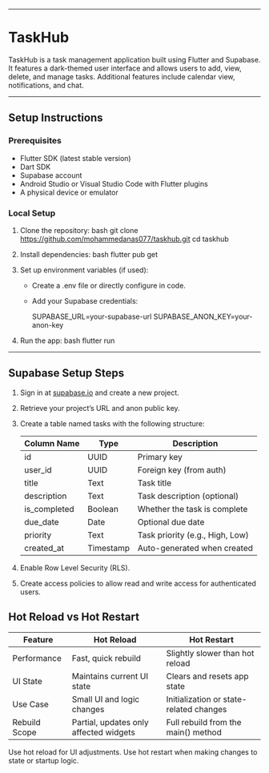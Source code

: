 

---

# TaskHub

TaskHub is a task management application built using Flutter and Supabase. It features a dark-themed user interface and allows users to add, view, delete, and manage tasks. Additional features include calendar view, notifications, and chat.

---

## Setup Instructions

### Prerequisites

- Flutter SDK (latest stable version)
- Dart SDK
- Supabase account
- Android Studio or Visual Studio Code with Flutter plugins
- A physical device or emulator

### Local Setup

1. Clone the repository:
   bash
   git clone https://github.com/mohammedanas077/taskhub.git
   cd taskhub
   

2. Install dependencies:
   bash
   flutter pub get
   

3. Set up environment variables (if used):
   - Create a .env file or directly configure in code.
   - Add your Supabase credentials:
     
     SUPABASE_URL=your-supabase-url
     SUPABASE_ANON_KEY=your-anon-key
     

4. Run the app:
   bash
   flutter run
   

---

## Supabase Setup Steps

1. Sign in at [supabase.io](https://supabase.io) and create a new project.

2. Retrieve your project’s URL and anon public key.

3. Create a table named tasks with the following structure:

   | Column Name   | Type     | Description                      |
   |---------------|----------|----------------------------------|
   | id            | UUID     | Primary key                      |
   | user_id       | UUID     | Foreign key (from auth)          |
   | title         | Text     | Task title                       |
   | description   | Text     | Task description (optional)      |
   | is_completed  | Boolean  | Whether the task is complete     |
   | due_date      | Date     | Optional due date                |
   | priority      | Text     | Task priority (e.g., High, Low)  |
   | created_at    | Timestamp| Auto-generated when created      |

4. Enable Row Level Security (RLS).

5. Create access policies to allow read and write access for authenticated users.



## Hot Reload vs Hot Restart

| Feature         | Hot Reload                                 | Hot Restart                            |
|-----------------|---------------------------------------------|-----------------------------------------|
| Performance     | Fast, quick rebuild                         | Slightly slower than hot reload         |
| UI State        | Maintains current UI state                  | Clears and resets app state             |
| Use Case        | Small UI and logic changes                  | Initialization or state-related changes |
| Rebuild Scope   | Partial, updates only affected widgets      | Full rebuild from the main() method   |

Use hot reload for UI adjustments. Use hot restart when making changes to state or startup logic.
